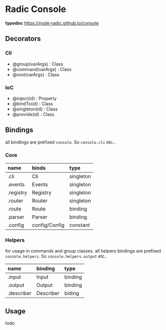 # Radic Console
**typedoc** https://node-radic.github.io/console


## Decorators

### Cli
- @group(varArgs) : Class
- @command(varArgs) : Class
- @root(varArgs) : Class

### IoC
- @inject(id) : Property
- @bindTo(id) : Class
- @singleton(id) : Class
- @provide(id) : Class

## Bindings
all bindings are prefixed `console`. So `console.cli` etc..

### Core
| name      | binds         | type      |
|:----------|:--------------|:----------|
| .cli      | Cli           | singleton |
| .events   | Events        | singleton |
| .registry | Registry      | singleton |
| .router   | Router        | singleton |
| .route    | Route         | binding   |
| .parser   | Parser        | binding   |
| .config   | config/Config | constant  |

### Helpers
for usage in commands and group classes. all helpers bindings are prefixed `console.helpers`. So `console.helpers.output` etc..

| name       | binding   | type    |
|:-----------|:----------|:--------|
| .input     | Input     | binding |
| .output    | Output    | binding |
| .describer | Describer | biding  |



## Usage
todo